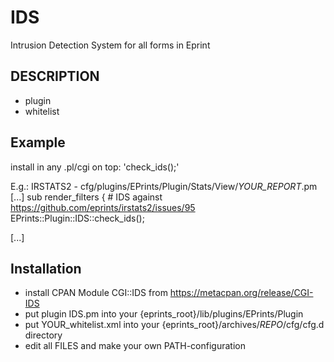 # IDS
Intrusion Detection System for all forms in Eprint

## DESCRIPTION

- plugin
- whitelist

## Example
    
install in any .pl/cgi on top: 'check_ids();'

E.g.: IRSTATS2 - cfg/plugins/EPrints/Plugin/Stats/View/_YOUR_REPORT_.pm
[...]
sub render_filters
{
        # IDS against https://github.com/eprints/irstats2/issues/95
        EPrints::Plugin::IDS::check_ids();
        
[...]



## Installation
    
- install CPAN Module CGI::IDS from https://metacpan.org/release/CGI-IDS
- put plugin IDS.pm into your {eprints_root}/lib/plugins/EPrints/Plugin
- put YOUR_whitelist.xml into your {eprints_root}/archives/_REPO_/cfg/cfg.d directory
- edit all FILES and make your own PATH-configuration